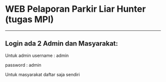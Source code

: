 # WEB Pelaporan Parkir Liar Hunter (tugas MPI)
---------------------
Login ada 2 Admin dan Masyarakat:
-------------
Untuk admin username : admin

password : admin


Untuk masyarakat daftar saja sendiri
